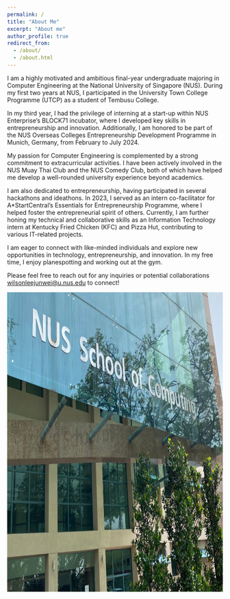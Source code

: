 ```yaml
---
permalink: /
title: "About Me"
excerpt: "About me"
author_profile: true
redirect_from: 
  - /about/
  - /about.html
---
```


I am a highly motivated and ambitious final-year undergraduate majoring in Computer Engineering at the National University of Singapore (NUS). During my first two years at NUS, I participated in the University Town College Programme (UTCP) as a student of Tembusu College.

In my third year, I had the privilege of interning at a start-up within NUS Enterprise’s BLOCK71 incubator, where I developed key skills in entrepreneurship and innovation. Additionally, I am honored to be part of the NUS Overseas Colleges Entrepreneurship Development Programme in Munich, Germany, from February to July 2024.

My passion for Computer Engineering is complemented by a strong commitment to extracurricular activities. I have been actively involved in the NUS Muay Thai Club and the NUS Comedy Club, both of which have helped me develop a well-rounded university experience beyond academics.

I am also dedicated to entrepreneurship, having participated in several hackathons and ideathons. In 2023, I served as an intern co-facilitator for A*StartCentral’s Essentials for Entrepreneurship Programme, where I helped foster the entrepreneurial spirit of others. Currently, I am further honing my technical and collaborative skills as an Information Technology intern at Kentucky Fried Chicken (KFC) and Pizza Hut, contributing to various IT-related projects.

I am eager to connect with like-minded individuals and explore new opportunities in technology, entrepreneurship, and innovation. In my free time, I enjoy planespotting and working out at the gym. 

Please feel free to reach out for any inquiries or potential collaborations [wilsonleejunwei@u.nus.edu](mailto:wilsonleejunwei@u.nus.edu?subject=Invitation%20to%20Connect&body=Dear%20Wilson%2C%0A%0AI%20hope%20this%20email%20finds%20you%20well.%20My%20name%20is%20%5BYour%20Name%5D%2C%20and%20I%20am%20reaching%20out%20to%20extend%20an%20invitation%20to%20connect%20with%20you.%0A%0ALooking%20forward%20to%20the%20opportunity%20of%20connecting%20with%20you.%0A%0ABest%20Regards%2C%0A%5BYour%20Name%5D) to connect!

<img src="/images/Com.jpg" height="700px" width="750px">
